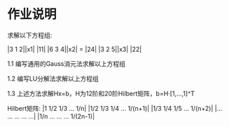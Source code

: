# 作业说明


求解以下方程组:

|3  1  2||x1|   |11|
|6  3  4||x2| = |24|
|3  2  5||x3|   |22|

1.1 编写通用的Gauss消元法求解以上方程组


1.2 编写LU分解法求解以上方程组


1.3 上述方法求解Hx=b，H为12阶和20阶Hilbert矩阵，b=H·[1,...,1]^T

Hilbert矩阵:
|1      1/2     1/3     ...     1/n|
|1/2    1/3     1/4     ...     1/(n+1)|
|1/3    1/4     1/5     ...     1/(n+2)|
|...    ...     ...     ...     ...|
|1/n    ...     ...     ...     1/(2n-1)|